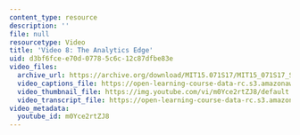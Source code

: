 ```yaml
---
content_type: resource
description: ''
file: null
resourcetype: Video
title: 'Video 8: The Analytics Edge'
uid: d3bf6fce-e70d-0778-5c6c-12c87dfbe83e
video_files:
  archive_url: https://archive.org/download/MIT15.071S17/MIT15_071S17_Session_3.2.14_300k.mp4
  video_captions_file: https://open-learning-course-data-rc.s3.amazonaws.com/15-071-the-analytics-edge-spring-2017/42e8e9003ca65aed8ecad1412d19b63f_m0Yce2rtZJ8.vtt
  video_thumbnail_file: https://img.youtube.com/vi/m0Yce2rtZJ8/default.jpg
  video_transcript_file: https://open-learning-course-data-rc.s3.amazonaws.com/15-071-the-analytics-edge-spring-2017/62708d616422a2fa846f448b4c31070f_m0Yce2rtZJ8.pdf
video_metadata:
  youtube_id: m0Yce2rtZJ8
---
```

